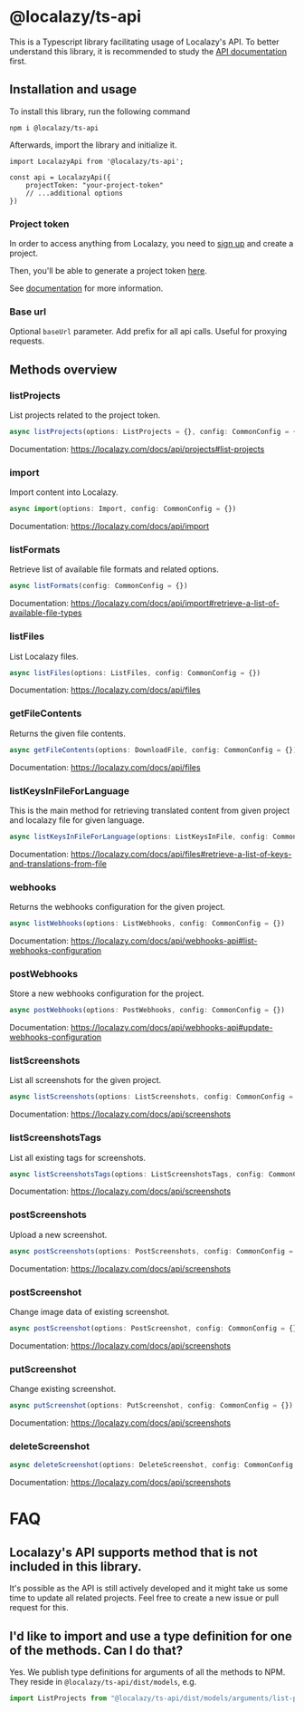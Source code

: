 # @localazy/ts-api

This is a Typescript library facilitating usage of Localazy's API. To better understand this library, it is recommended to study the [API documentation](https://localazy.com/docs/api/introduction) first.

## Installation and usage

To install this library, run the following command

```
npm i @localazy/ts-api
```

Afterwards, import the library and initialize it.

```
import LocalazyApi from '@localazy/ts-api';

const api = LocalazyApi({
    projectToken: "your-project-token"
    // ...additional options
})
```

### Project token

In order to access anything from Localazy, you need to [sign up](https://localazy.com/register) and create a project.

Then, you'll be able to generate a project token [here](https://localazy.com/developer/tokens).

See [documentation](https://localazy.com/docs/api/authentication) for more information.

### Base url

Optional `baseUrl` parameter. Add prefix for all api calls. Useful for proxying requests.

## Methods overview

### listProjects

List projects related to the project token.

```ts
async listProjects(options: ListProjects = {}, config: CommonConfig = {})
```

Documentation: https://localazy.com/docs/api/projects#list-projects

### import

Import content into Localazy.

```ts
async import(options: Import, config: CommonConfig = {})
```

Documentation: https://localazy.com/docs/api/import

### listFormats

Retrieve list of available file formats and related options.

```ts
async listFormats(config: CommonConfig = {})
```

Documentation: https://localazy.com/docs/api/import#retrieve-a-list-of-available-file-types

### listFiles

List Localazy files.

```ts
async listFiles(options: ListFiles, config: CommonConfig = {})
```

Documentation: https://localazy.com/docs/api/files

### getFileContents

Returns the given file contents.

```ts
async getFileContents(options: DownloadFile, config: CommonConfig = {})
```

Documentation: https://localazy.com/docs/api/files

### listKeysInFileForLanguage

This is the main method for retrieving translated content from given project and localazy file for given language.

```ts
async listKeysInFileForLanguage(options: ListKeysInFile, config: CommonConfig = {})
```

Documentation: https://localazy.com/docs/api/files#retrieve-a-list-of-keys-and-translations-from-file

### webhooks

Returns the webhooks configuration for the given project.

```ts
async listWebhooks(options: ListWebhooks, config: CommonConfig = {})
```

Documentation: https://localazy.com/docs/api/webhooks-api#list-webhooks-configuration

### postWebhooks

Store a new webhooks configuration for the project.

```ts
async postWebhooks(options: PostWebhooks, config: CommonConfig = {})
```

Documentation: https://localazy.com/docs/api/webhooks-api#update-webhooks-configuration

### listScreenshots

List all screenshots for the given project.

```ts
async listScreenshots(options: ListScreenshots, config: CommonConfig = {})
```

Documentation: https://localazy.com/docs/api/screenshots

### listScreenshotsTags

List all existing tags for screenshots.

```ts
async listScreenshotsTags(options: ListScreenshotsTags, config: CommonConfig = {})
```

Documentation: https://localazy.com/docs/api/screenshots

### postScreenshots

Upload a new screenshot.

```ts
async postScreenshots(options: PostScreenshots, config: CommonConfig = {})
```

Documentation: https://localazy.com/docs/api/screenshots

### postScreenshot

Change image data of existing screenshot.

```ts
async postScreenshot(options: PostScreenshot, config: CommonConfig = {})
```

Documentation: https://localazy.com/docs/api/screenshots

### putScreenshot

Change existing screenshot.

```ts
async putScreenshot(options: PutScreenshot, config: CommonConfig = {})
```

Documentation: https://localazy.com/docs/api/screenshots

### deleteScreenshot

```ts
async deleteScreenshot(options: DeleteScreenshot, config: CommonConfig = {})
```

Documentation: https://localazy.com/docs/api/screenshots

# FAQ

## Localazy's API supports method that is not included in this library.

It's possible as the API is still actively developed and it might take us some time to update all related projects. Feel free to create a new issue or pull request for this.

## I'd like to import and use a type definition for one of the methods. Can I do that?

Yes. We publish type definitions for arguments of all the methods to NPM. They reside in `@localazy/ts-api/dist/models`, e.g.

```ts
import ListProjects from "@localazy/ts-api/dist/models/arguments/list-projects";
```
